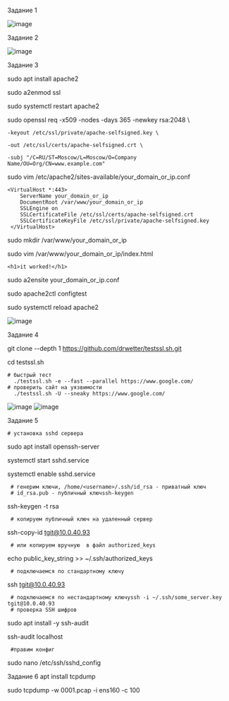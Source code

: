  Задание 1

![image](https://user-images.githubusercontent.com/40559167/156405636-f82ebdb8-9220-4f10-9fa3-c64de1cc6425.png)


 Задание 2
 
![image](https://user-images.githubusercontent.com/40559167/156406461-5ff740c1-7e89-410e-9400-5aeeb9bcd3a5.png)


 Задание 3
 
   sudo apt install apache2
   
   sudo a2enmod ssl
   
   sudo systemctl restart apache2
   
   sudo openssl req -x509 -nodes -days 365 -newkey rsa:2048 \
   
    -keyout /etc/ssl/private/apache-selfsigned.key \
   
    -out /etc/ssl/certs/apache-selfsigned.crt \
   
    -subj "/C=RU/ST=Moscow/L=Moscow/O=Company Name/OU=Org/CN=www.example.com"
   
   sudo vim /etc/apache2/sites-available/your_domain_or_ip.conf
   
    <VirtualHost *:443>
        ServerName your_domain_or_ip
        DocumentRoot /var/www/your_domain_or_ip
        SSLEngine on
        SSLCertificateFile /etc/ssl/certs/apache-selfsigned.crt
        SSLCertificateKeyFile /etc/ssl/private/apache-selfsigned.key
     </VirtualHost>
    
   sudo mkdir /var/www/your_domain_or_ip
    
   sudo vim /var/www/your_domain_or_ip/index.html
   
    <h1>it worked!</h1>
    
   sudo a2ensite your_domain_or_ip.conf
   
   sudo apache2ctl configtest
   
   sudo systemctl reload apache2
    
   ![image](https://user-images.githubusercontent.com/40559167/156934098-09d1020f-5bab-4d50-a92e-0243aaaca612.png)


   Задание 4
   
   git clone --depth 1 https://github.com/drwetter/testssl.sh.git
    
   cd testssl.sh
   
    # быстрый тест
      ./testssl.sh -e --fast --parallel https://www.google.com/
    # проверить сайт на уязвимости
      ./testssl.sh -U --sneaky https://www.google.com/
   
   ![image](https://user-images.githubusercontent.com/40559167/156934383-3498d9ab-e91c-4dc6-a651-ba23f608e874.png)
   ![image](https://user-images.githubusercontent.com/40559167/156934902-cc62da2c-42f9-43f4-ba89-58cf66943bab.png)

   Задание 5 
   
    # установка sshd сервера
    
   sudo apt install openssh-server
   
   systemctl start sshd.service
   
   systemctl enable sshd.service
   
     # генерим ключи, /home/<username>/.ssh/id_rsa - приватный ключ
     # id_rsa.pub - публичный ключssh-keygen
   ssh-keygen -t rsa
   
     # копируем публичный ключ на удаленный сервер 
   ssh-copy-id tgit@10.0.40.93
   
     # или копируем вручную  в файл authorized_keys 
   echo public_key_string >> ~/.ssh/authorized_keys
   
     # подключаемся по стандартному ключу
   ssh tgit@10.0.40.93
   
     # подключаемся по нестандартному ключуssh -i ~/.ssh/some_server.key tgit@10.0.40.93
     # проверка SSH шифров
     
   sudo apt install -y ssh-audit
   
   ssh-audit localhost
   
     #правим конфиг
      
   sudo nano /etc/ssh/sshd_config
  
   
 Задание  6 
   apt install tcpdump
     
   sudo tcpdump -w 0001.pcap -i ens160 -c 100
     
